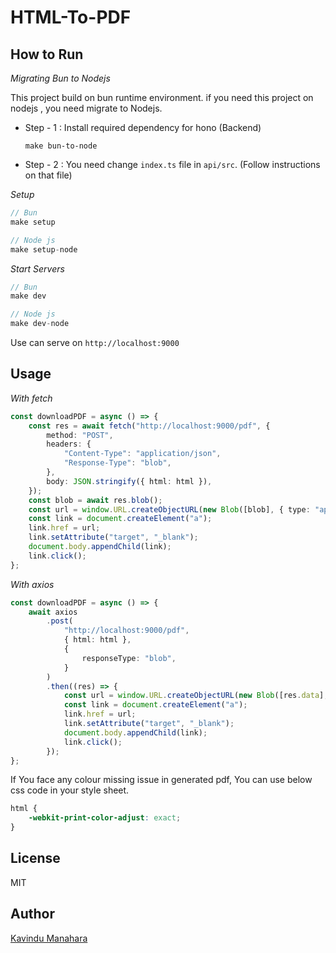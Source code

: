 # HTML-To-PDF

## How to Run

_Migrating Bun to Nodejs_

This project build on bun runtime environment. if you need this project on nodejs , you need migrate to Nodejs.

- Step - 1 : Install required dependency for hono (Backend)

  ```
  make bun-to-node
  ```

- Step - 2 : You need change `index.ts` file in `api/src`. (Follow instructions on that file)

_Setup_

```typescript
// Bun
make setup

// Node js
make setup-node
```

_Start Servers_

```typescript
// Bun
make dev

// Node js
make dev-node
```

Use can serve on `http://localhost:9000`

## Usage

_With fetch_

```typescript
const downloadPDF = async () => {
	const res = await fetch("http://localhost:9000/pdf", {
		method: "POST",
		headers: {
			"Content-Type": "application/json",
			"Response-Type": "blob",
		},
		body: JSON.stringify({ html: html }),
	});
	const blob = await res.blob();
	const url = window.URL.createObjectURL(new Blob([blob], { type: "application/pdf" }));
	const link = document.createElement("a");
	link.href = url;
	link.setAttribute("target", "_blank");
	document.body.appendChild(link);
	link.click();
};
```

_With axios_

```typescript
const downloadPDF = async () => {
	await axios
		.post(
			"http://localhost:9000/pdf",
			{ html: html },
			{
				responseType: "blob",
			}
		)
		.then((res) => {
			const url = window.URL.createObjectURL(new Blob([res.data], { type: "application/pdf" }));
			const link = document.createElement("a");
			link.href = url;
			link.setAttribute("target", "_blank");
			document.body.appendChild(link);
			link.click();
		});
};
```

If You face any colour missing issue in generated pdf, You can use below css code in your style sheet.

```css
html {
	-webkit-print-color-adjust: exact;
}
```

## License

MIT

## Author

[Kavindu Manahara](https://github.com/kavindu-mane)
